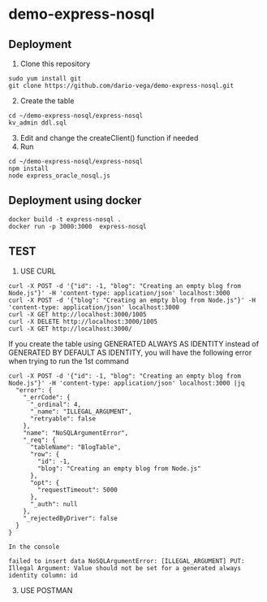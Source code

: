 # demo-express-nosql

## Deployment
1. Clone this repository

````
sudo yum install git
git clone https://github.com/dario-vega/demo-express-nosql.git
````

2. Create the table

````
cd ~/demo-express-nosql/express-nosql
kv_admin ddl.sql
````

3. Edit and change the createClient() function if needed
4. Run

````
cd ~/demo-express-nosql/express-nosql
npm install
node express_oracle_nosql.js
````

## Deployment using docker

````
docker build -t express-nosql .
docker run -p 3000:3000  express-nosql 
````

## TEST

1. USE CURL

````
curl -X POST -d '{"id": -1, "blog": "Creating an empty blog from Node.js"}' -H 'content-type: application/json' localhost:3000
curl -X POST -d '{"blog": "Creating an empty blog from Node.js"}' -H 'content-type: application/json' localhost:3000
curl -X GET http://localhost:3000/1005
curl -X DELETE http://localhost:3000/1005
curl -X GET http://localhost:3000/
````

If you create the table using GENERATED ALWAYS AS IDENTITY instead of GENERATED BY DEFAULT AS IDENTITY, you will have the following error when trying to run the 1st command
````
curl -X POST -d '{"id": -1, "blog": "Creating an empty blog from Node.js"}' -H 'content-type: application/json' localhost:3000 |jq
  "error": {
    "_errCode": {
      "_ordinal": 4,
      "_name": "ILLEGAL_ARGUMENT",
      "retryable": false
    },
    "name": "NoSQLArgumentError",
    "_req": {
      "tableName": "BlogTable",
      "row": {
        "id": -1,
        "blog": "Creating an empty blog from Node.js"
      },
      "opt": {
        "requestTimeout": 5000
      },
      "_auth": null
    },
    "_rejectedByDriver": false
  }
}

In the console

failed to insert data NoSQLArgumentError: [ILLEGAL_ARGUMENT] PUT: Illegal Argument: Value should not be set for a generated always identity column: id

````


3. USE POSTMAN


